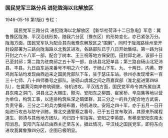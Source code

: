 ### 国民党军三路分兵  进犯陇海以北解放区

1946-05-16
第1版()
专栏：

　　国民党军三路分兵
    进犯陇海以北解放区
    【新华社荷泽十二日急电】军息：冀鲁豫区陇海、平汉沿线形势，随我六分区（豫东区）的形势变化，亦已紧张万分。陇海方面，国民党军队为配合其向我豫东解放区之“围剿”，同时于陇海路徐州至开封段部署为三路向陇海路以北我区进攻，各路部队已于八日开始集结。第一路为驻开封之六十八军一部，配合丁树本、王三祝等地方保安团，田封邱北进，该部十日已至封邱；第二路为驻商邱之五十军一部，自该县北犯单县；第三路自砀山北犯沛县、丰县。九日由东运来番号不明之六个团，于砀山下车。九、十两日，内黄、野鸡岗车站均发现由西运来之国民党部队下车，驻于瑟庄车站。徐州亦发现增来一百三十七师、八十四师番号之部队。驻砀山虞城之间之蒋嘉宾部（淮北挺进第四纵队），在冀黄河南岸修筑碉堡，待机进攻。平汉线方面，国民党军命令其所属自淇县东南之淇门、淇县北之大赐庄、颢沟、安阳东之柳圆、崔家桥、辛店集等地以营为单位，构筑工事，以连排构筑纵深之碉堡群，其三分之一的兵力配合地方武装，负责守备，三分之二的兵力集结布置，待机进攻。安阳之四十军，亦于五月一日开始进行攻击与防守训练。豫北交通警察之番号，已于五日宣布取消，其原来所属程道生、郭清与其他地方团队，均归四十军指挥。安阳之李英部，有移至安阳东南太阳消息。安阳汽车站已由西关迁至东关。据此情况，平汉线之国民党军，即将东向进攻我冀鲁豫四分区，企图已极明显。
